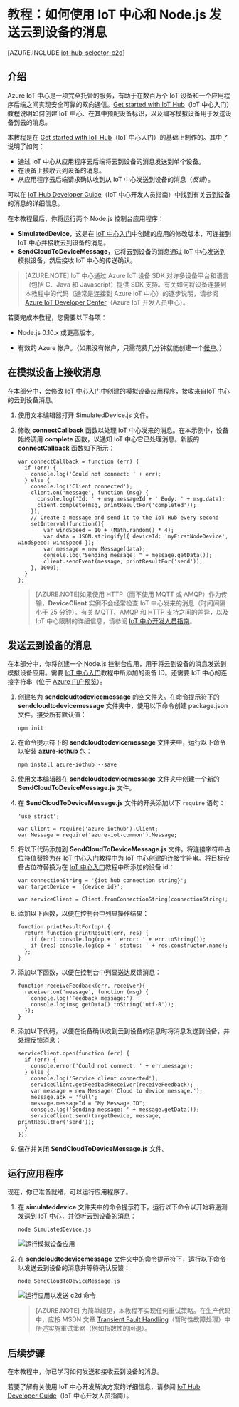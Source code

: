 <properties
	pageTitle="使用 IoT 中心发送云到设备的消息 | Azure"
	description="遵照本教程了解如何将 Azure IoT 中心与 Java 配合使用，以发送云到设备的消息。"
	services="iot-hub"
	documentationCenter="nodejs"
	authors="dominicbetts"
	manager="timlt"
	editor=""/>  


<tags
     ms.service="iot-hub"
     ms.devlang="javascript"
     ms.topic="article"
     ms.tgt_pltfrm="na"
     ms.workload="na"
     ms.date="09/23/2016"
     wacn.date="01/17/2017"
     ms.author="dobett"/>

# 教程：如何使用 IoT 中心和 Node.js 发送云到设备的消息

[AZURE.INCLUDE [iot-hub-selector-c2d](../../includes/iot-hub-selector-c2d.md)]

## 介绍

Azure IoT 中心是一项完全托管的服务，有助于在数百万个 IoT 设备和一个应用程序后端之间实现安全可靠的双向通信。[Get started with IoT Hub]（IoT 中心入门）教程说明如何创建 IoT 中心、在其中预配设备标识，以及编写模拟设备用于发送设备到云的消息。

本教程是在 [Get started with IoT Hub]（IoT 中心入门）的基础上制作的。其中了说明了如何：

- 通过 IoT 中心从应用程序云后端将云到设备的消息发送到单个设备。
- 在设备上接收云到设备的消息。
- 从应用程序云后端请求确认收到从 IoT 中心发送到设备的消息（*反馈*）。

可以在 [IoT Hub Developer Guide][IoT Hub Developer Guide - C2D]（IoT 中心开发人员指南）中找到有关云到设备的消息的详细信息。

在本教程最后，你将运行两个 Node.js 控制台应用程序：

* **SimulatedDevice**，这是在 [IoT 中心入门]中创建的应用的修改版本，可连接到 IoT 中心并接收云到设备的消息。
* **SendCloudToDeviceMessage**，它将云到设备的消息通过 IoT 中心发送到模拟设备，然后接收 IoT 中心的传送确认。

> [AZURE.NOTE] IoT 中心通过 Azure IoT 设备 SDK 对许多设备平台和语言（包括 C、Java 和 Javascript）提供 SDK 支持。有关如何将设备连接到本教程中的代码（通常是连接到 Azure IoT 中心）的逐步说明，请参阅 [Azure IoT Developer Center]（Azure IoT 开发人员中心）。

若要完成本教程，您需要以下各项：

+ Node.js 0.10.x 或更高版本。

+ 有效的 Azure 帐户。（如果没有帐户，只需花费几分钟就能创建一个[帐户][lnk-free-trial]。）

## 在模拟设备上接收消息
在本部分中，会修改 [IoT 中心入门]中创建的模拟设备应用程序，接收来自IoT 中心的云到设备消息。

1. 使用文本编辑器打开 SimulatedDevice.js 文件。
2. 修改 **connectCallback** 函数以处理 IoT 中心发来的消息。在本示例中，设备始终调用 **complete** 函数，以通知 IoT 中心它已处理消息。新版的 **connectCallback** 函数如下所示：
   
    ```
    var connectCallback = function (err) {
      if (err) {
        console.log('Could not connect: ' + err);
      } else {
        console.log('Client connected');
        client.on('message', function (msg) {
          console.log('Id: ' + msg.messageId + ' Body: ' + msg.data);
          client.complete(msg, printResultFor('completed'));
        });
        // Create a message and send it to the IoT Hub every second
        setInterval(function(){
            var windSpeed = 10 + (Math.random() * 4);
            var data = JSON.stringify({ deviceId: 'myFirstNodeDevice', windSpeed: windSpeed });
            var message = new Message(data);
            console.log("Sending message: " + message.getData());
            client.sendEvent(message, printResultFor('send'));
        }, 1000);
      }
    };
    ```

   > [AZURE.NOTE]如果使用 HTTP（而不使用 MQTT 或 AMQP）作为传输，**DeviceClient** 实例不会经常检查 IoT 中心发来的消息（时间间隔小于 25 分钟）。有关 MQTT、AMQP 和 HTTP 支持之间的差异，以及 IoT 中心限制的详细信息，请参阅 [IoT 中心开发人员指南][IoT Hub Developer Guide - C2D]。

## 发送云到设备的消息
在本部分中，你将创建一个 Node.js 控制台应用，用于将云到设备的消息发送到模拟设备应用。需要 [IoT 中心入门]教程中所添加的设备 ID。还需要 IoT 中心的连接字符串（位于 [Azure 门户预览]）。

1. 创建名为 **sendcloudtodevicemessage** 的空文件夹。在命令提示符下的 **sendcloudtodevicemessage** 文件夹中，使用以下命令创建 package.json 文件。接受所有默认值：
   
    ```
    npm init
    ```
2. 在命令提示符下的 **sendcloudtodevicemessage** 文件夹中，运行以下命令以安装 **azure-iothub** 包：
   
    ```
    npm install azure-iothub --save
    ```
3. 使用文本编辑器在 **sendcloudtodevicemessage** 文件夹中创建一个新的 **SendCloudToDeviceMessage.js** 文件。
4. 在 **SendCloudToDeviceMessage.js** 文件的开头添加以下 `require` 语句：
   
    ```
    'use strict';
   
    var Client = require('azure-iothub').Client;
    var Message = require('azure-iot-common').Message;
    ```
5. 将以下代码添加到 **SendCloudToDeviceMessage.js** 文件。将连接字符串占位符值替换为在 [IoT 中心入门]教程中为 IoT 中心创建的连接字符串。将目标设备占位符替换为在 [IoT 中心入门]教程中所添加的设备 id：
   
    ```
    var connectionString = '{iot hub connection string}';
    var targetDevice = '{device id}';
   
    var serviceClient = Client.fromConnectionString(connectionString);
    ```
6. 添加以下函数，以便在控制台中列显操作结果：
   
    ```
    function printResultFor(op) {
      return function printResult(err, res) {
        if (err) console.log(op + ' error: ' + err.toString());
        if (res) console.log(op + ' status: ' + res.constructor.name);
      };
    }
    ```
7. 添加以下函数，以便在控制台中列显送达反馈消息：
   
    ```
    function receiveFeedback(err, receiver){
      receiver.on('message', function (msg) {
        console.log('Feedback message:')
        console.log(msg.getData().toString('utf-8'));
      });
    }
    ```
8. 添加以下代码，以便在设备确认收到云到设备的消息时将消息发送到设备，并处理反馈消息：
   
    ```
    serviceClient.open(function (err) {
      if (err) {
        console.error('Could not connect: ' + err.message);
      } else {
        console.log('Service client connected');
        serviceClient.getFeedbackReceiver(receiveFeedback);
        var message = new Message('Cloud to device message.');
        message.ack = 'full';
        message.messageId = "My Message ID";
        console.log('Sending message: ' + message.getData());
        serviceClient.send(targetDevice, message, printResultFor('send'));
      }
    });
    ```
9. 保存并关闭 **SendCloudToDeviceMessage.js** 文件。

## 运行应用程序
现在，你已准备就绪，可以运行应用程序了。

1. 在 **simulateddevice** 文件夹中的命令提示符下，运行以下命令以开始将遥测发送到 IoT 中心，并侦听云到设备的消息：
   
    ```
    node SimulatedDevice.js 
    ```
   
    ![运行模拟设备应用][img-simulated-device]  

2. 在 **sendcloudtodevicemessage** 文件夹中的命令提示符下，运行以下命令以发送云到设备的消息并等待确认反馈：
   
    ```
    node SendCloudToDeviceMessage.js 
    ```
   
    ![运行应用以发送 c2d 命令][img-send-command]  

   
    > [AZURE.NOTE] 为简单起见，本教程不实现任何重试策略。在生产代码中，应按 MSDN 文章 [Transient Fault Handling]（暂时性故障处理）中所述实施重试策略（例如指数性的回退）。

## 后续步骤
在本教程中，你已学习如何发送和接收云到设备的消息。

<!-- To see examples of complete end-to-end solutions that use IoT Hub, see [Azure IoT Suite]. -->

若要了解有关使用 IoT 中心开发解决方案的详细信息，请参阅 [IoT Hub Developer Guide]（IoT 中心开发人员指南）。

<!-- Images -->
[img-simulated-device]: ./media/iot-hub-node-node-c2d/receivec2d.png
[img-send-command]: ./media/iot-hub-node-node-c2d/sendc2d.png

<!-- Links -->

[Get started with IoT Hub]: /documentation/articles/iot-hub-node-node-getstarted/
[IoT 中心入门]: /documentation/articles/iot-hub-node-node-getstarted/
[IoT Hub Developer Guide - C2D]: /documentation/articles/iot-hub-devguide-messaging/
[IoT Hub Developer Guide]: /documentation/articles/iot-hub-devguide/
[Azure IoT Developer Center]: /develop/iot/
[lnk-free-trial]: /pricing/1rmb-trial/
[lnk-dev-setup]: https://github.com/Azure/azure-iot-sdks/blob/master/doc/get_started/node-devbox-setup.md
[Transient Fault Handling]: https://msdn.microsoft.com/zh-cn/library/hh680901(v=pandp.50).aspx
[Azure 门户预览]: https://portal.azure.cn
[Azure IoT Suite]: /documentation/services/iot-suite/

<!---HONumber=Mooncake_Quality_Review_0117_2017-->